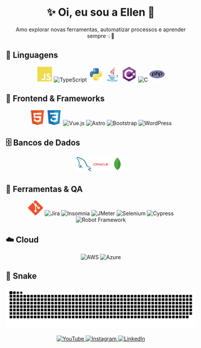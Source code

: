 <h1 align="center">✨ Oi, eu sou a Ellen 🌸</h1>

<p align="center">
  Amo explorar novas ferramentas, automatizar processos e aprender sempre 💡🚀
</p>



## 🚀 Linguagens
<div align="center">
  <img alt="JavaScript" height="40" src="https://raw.githubusercontent.com/devicons/devicon/master/icons/javascript/javascript-plain.svg"/>
  <img alt="TypeScript" height="40" src="https://cdn.simpleicons.org/typescript"/>
  <img alt="Python" height="40" src="https://raw.githubusercontent.com/devicons/devicon/master/icons/python/python-original.svg"/>
  <img alt="Java" height="40" src="https://raw.githubusercontent.com/devicons/devicon/master/icons/java/java-original.svg"/>
  <img alt="Csharp" height="40" src="https://raw.githubusercontent.com/devicons/devicon/master/icons/csharp/csharp-original.svg"/>
  <img alt="C" height="40" src="https://cdn.simpleicons.org/c"/>
  <img alt="PHP" height="40" src="https://raw.githubusercontent.com/devicons/devicon/master/icons/php/php-original.svg"/>
</div>



## 🎨 Frontend & Frameworks
<div align="center">
  <img alt="HTML5" height="40" src="https://raw.githubusercontent.com/devicons/devicon/master/icons/html5/html5-original.svg"/>
  <img alt="CSS3" height="40" src="https://raw.githubusercontent.com/devicons/devicon/master/icons/css3/css3-original.svg"/>
  <img alt="Vue.js" height="40" src="https://cdn.simpleicons.org/vuedotjs"/>
  <img alt="Astro" height="40" src="https://cdn.simpleicons.org/astro"/>
  <img alt="Bootstrap" height="40" src="https://cdn.simpleicons.org/bootstrap"/>
  <img alt="WordPress" height="40" src="https://cdn.simpleicons.org/wordpress"/>
</div>



## 🗄️ Bancos de Dados
<div align="center">
  <img alt="MySQL" height="40" src="https://raw.githubusercontent.com/devicons/devicon/master/icons/mysql/mysql-original.svg"/>
  <img alt="Oracle" height="40" src="https://raw.githubusercontent.com/devicons/devicon/master/icons/oracle/oracle-original.svg"/>
  <img alt="MongoDB" height="40" src="https://raw.githubusercontent.com/devicons/devicon/master/icons/mongodb/mongodb-original.svg"/>
</div>



## 🧪 Ferramentas & QA
<div align="center">
  <img alt="Git" height="40" src="https://raw.githubusercontent.com/devicons/devicon/master/icons/git/git-original.svg"/>
  <img alt="Jira" height="40" src="https://cdn.simpleicons.org/jira"/>
  <img alt="Insomnia" height="40" src="https://cdn.simpleicons.org/insomnia"/>
  <img alt="JMeter" height="40" src="https://jmeter.apache.org/images/jmeter_square.svg"/>
  <img alt="Selenium" height="40" src="https://cdn.simpleicons.org/selenium"/>
  <img alt="Cypress" height="40" src="https://cdn.simpleicons.org/cypress"/>
  <img alt="Robot Framework" height="40" src="https://cdn.simpleicons.org/robotframework"/>
</div>



## ☁️ Cloud
<div align="center">
  <img alt="AWS" height="40" src="https://upload.wikimedia.org/wikipedia/commons/9/93/Amazon_Web_Services_Logo.svg"/>
  <img alt="Azure" height="40" src="https://upload.wikimedia.org/wikipedia/commons/f/fa/Microsoft_Azure.svg"/>
</div>



## 🐍 Snake
<p align="center">
  <img src="https://github.com/ELLEN2121/ELLEN2121/blob/output/github-contribution-grid-snake.svg" alt="snake gif"/>
</p>


<p align="center">
  <a href="https://www.youtube.com/channel/UCSawC0irKSG8W05zahr1i9w" target="_blank">
    <img src="https://img.shields.io/badge/-Youtube-%23EA4335?style=for-the-badge&logo=youtube&logoColor=white" alt="YouTube"/>
  </a>
  <a href="https://www.instagram.com/caldasflamejantes/" target="_blank">
    <img src="https://img.shields.io/badge/-Instagram-%23E4405F?style=for-the-badge&logo=instagram&logoColor=white" alt="Instagram"/>
  </a>
  <a href="https://www.linkedin.com/in/ellen-maria-da-silva-caldas-4824b01a7/" target="_blank">
    <img src="https://img.shields.io/badge/-LinkedIn-%230077B5?style=for-the-badge&logo=linkedin&logoColor=white" alt="LinkedIn"/>
  </a>
</p>
